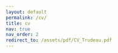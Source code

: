 ```yaml
---
layout: default
permalink: /cv/
title: cv
nav: true
nav_order: 2
redirect_to: /assets/pdf/CV_Trudeau.pdf 
---
```

